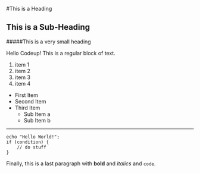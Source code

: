 #This is a Heading
## This is a Sub-Heading
#####This is a very small heading

Hello Codeup! This is a regular block of text.

1. item 1
1. item 2
1. item 3
1. item 4


* First Item
* Second Item
* Third Item
	* Sub Item a
	* Sub Item b

---

```
echo "Hello World!";
if (condition) {
	// do stuff
}
```
Finally, this is a last paragraph with **bold** and *italics* and `code`.